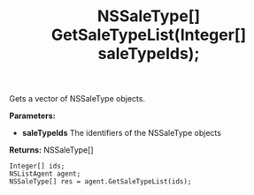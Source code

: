 ﻿---
uid: crmscript_ref_NSListAgent_GetSaleTypeList
title: NSSaleType[] GetSaleTypeList(Integer[]  saleTypeIds);
intellisense: NSListAgent.GetSaleTypeList
keywords: NSListAgent, GetSaleTypeList
so.topic: reference
---

Gets a vector of NSSaleType objects.

**Parameters:**
 - **saleTypeIds** The identifiers of the NSSaleType objects

**Returns:** NSSaleType[]

```crmscript
Integer[] ids;
NSListAgent agent;
NSSaleType[] res = agent.GetSaleTypeList(ids);
```

